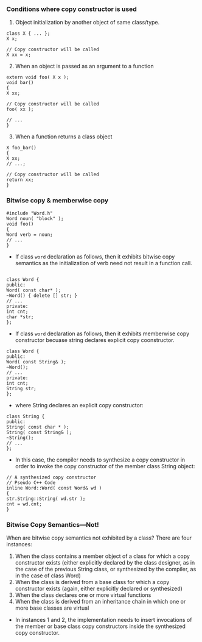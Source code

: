 ### Conditions where copy constructor is used
1. Object initialization by another object of same class/type.
```
class X { ... };
X x;

// Copy constructor will be called
X xx = x;
```
2. When an object is passed as an argument to a function
```
extern void foo( X x );
void bar()
{
X xx;

// Copy constructor will be called
foo( xx );

// ...
}
```
3. When a function returns a class object
```
X foo_bar()
{
X xx;
// ...;

// Copy constructor will be called
return xx;
}
```

### Bitwise copy & memberwise copy

```
#include "Word.h"
Word noun( "block" );
void foo()
{
Word verb = noun;
// ...
}
```
- If class `word` declaration as follows, then it exhibits bitwise copy semantics as the initialization of verb need not result in a function call.
```

class Word {
public:
Word( const char* );
~Word() { delete [] str; }
// ...
private:
int cnt;
char *str;
};
```
- If class `word` declaration as follows, then it exhibits memberwise copy constructor becuase string declares explicit copy coonstructor.
```
class Word {
public:
Word( const String& );
~Word();
// ...
private:
int cnt;
String str;
};
```
- where String declares an explicit copy constructor:
```
class String {
public:
String( const char * );
String( const String& );
~String();
// ...
};
```
- In this case, the compiler needs to synthesize a copy constructor in order to invoke the copy constructor of the member class String object:
```
// A synthesized copy constructor
// Pseudo C++ Code
inline Word::Word( const Word& wd )
{
str.String::String( wd.str );
cnt = wd.cnt;
}
```
### Bitwise Copy Semantics—Not!
When are bitwise copy semantics not exhibited by a class? There are four instances:
1. When the class contains a member object of a class for which a copy constructor exists (either
explicitly declared by the class designer, as in the case of the previous String class, or synthesized by
the compiler, as in the case of class Word)
2. When the class is derived from a base class for which a copy constructor exists (again, either explicitly
declared or synthesized)
3. When the class declares one or more virtual functions
4. When the class is derived from an inheritance chain in which one or more base classes are virtual
- In instances 1 and 2, the implementation needs to insert invocations of the member or base class copy
constructors inside the synthesized copy constructor. 
